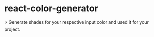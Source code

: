 # react-color-generator
 ⚡ Generate shades for your respective input color and used it for your project.
